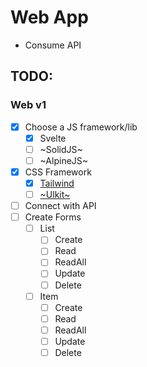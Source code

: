 # Web App
- Consume API

## TODO:

### Web v1
- [x] Choose a JS framework/lib
  - [x] Svelte
  - [ ] ~SolidJS~
  - [ ] ~AlpineJS~
- [x] CSS Framework
  - [x] [Tailwind](https://tailwindcss.com/)
  - [ ] [~Ulkit~](https://getuikit.com/)
- [ ] Connect with API
- [ ] Create Forms
  - [ ] List
    - [ ] Create
    - [ ] Read
    - [ ] ReadAll
    - [ ] Update
    - [ ] Delete
  - [ ] Item
    - [ ] Create
    - [ ] Read
    - [ ] ReadAll
    - [ ] Update
    - [ ] Delete
